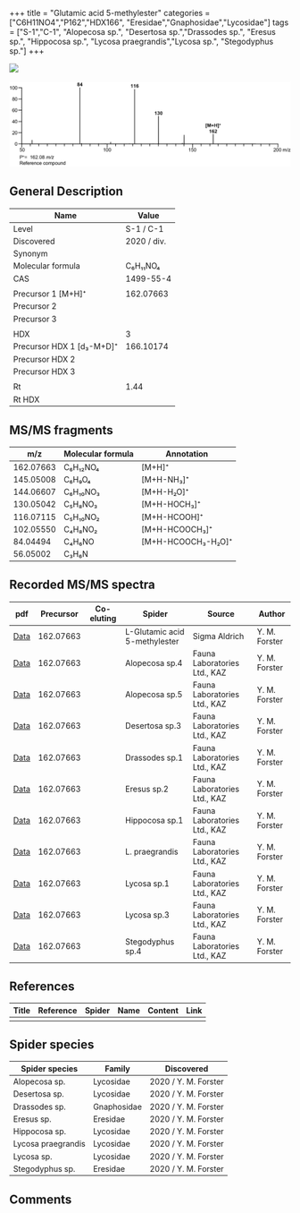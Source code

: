+++
title = "Glutamic acid 5-methylester"
categories = ["C6H11NO4","P162","HDX166",
"Eresidae","Gnaphosidae","Lycosidae"]
tags = ["S-1","C-1",
"Alopecosa sp.",
"Desertosa sp.","Drassodes sp.",
"Eresus sp.",
"Hippocosa sp.",
"Lycosa praegrandis","Lycosa sp.",
"Stegodyphus sp."]
+++

![](/img/Glutamic_acid_5-methylester.png)

![](/img_MSMS/162_Glutamic_acid_5-methylester.png)

## General Description

| Name                      | Value       |
|---------------------------|-------------|
| Level                     | S-1 / C-1           |
| Discovered                | 2020 / div. |
| Synonym                   |             |
| Molecular formula         | C₆H₁₁NO₄    |
| CAS                       | 1499-55-4   |
|                           |             |
| Precursor 1 [M+H]⁺        | 162.07663   |
| Precursor 2               |             |
| Precursor 3               |             |
|                           |             |
| HDX                       | 3           |
| Precursor HDX 1 [d₃-M+D]⁺ | 166.10174   |
| Precursor HDX 2           |             |
| Precursor HDX 3           |             |
|                           |             |
| Rt                        | 1.44        |
| Rt HDX                    |             |

## MS/MS fragments

| m/z       | Molecular formula | Annotation         |
|-----------|-------------------|--------------------|
| 162.07663 | C₆H₁₂NO₄          | [M+H]⁺             |
| 145.05008 | C₆H₉O₄            | [M+H-NH₃]⁺         |
| 144.06607 | C₆H₁₀NO₃          | [M+H-H₂O]⁺         |
| 130.05042 | C₅H₈NO₃           | [M+H-HOCH₃]⁺       |
| 116.07115 | C₅H₁₀NO₂          | [M+H-HCOOH]⁺       |
| 102.05550 | C₄H₈NO₂           | [M+H-HCOOCH₃]⁺     |
| 84.04494  | C₄H₆NO            | [M+H-HCOOCH₃-H₂O]⁺ |
| 56.05002  | C₃H₆N             |                    |

## Recorded MS/MS spectra

| pdf                                                   | Precursor | Co-eluting | Spider                        | Source        | Author        |
|-------------------------------------------------------|-----------|------------|-------------------------------|---------------|---------------|
| [Data](/pdf/162_Glutamic_acid_5-methylester_1-44.pdf) | 162.07663 |            | L-Glutamic acid 5-methylester | Sigma Aldrich | Y. M. Forster |
| [Data](/pdf/Alopecosa-sp4/162_Glutamic-acid_5-methylester_Al-sp4.pdf) | 162.07663 |           | Alopecosa sp.4 | Fauna Laboratories Ltd., KAZ | Y. M. Forster |
| [Data](/pdf/Alopecosa-sp5/162_Glutamic-acid_5-methylester_Al-sp5.pdf) | 162.07663 |           | Alopecosa sp.5 | Fauna Laboratories Ltd., KAZ | Y. M. Forster |
| [Data](/pdf/Desertosa-sp3/162_Glutamic-acid_5-methylester_De-sp3.pdf) | 162.07663 |           | Desertosa sp.3 | Fauna Laboratories Ltd., KAZ | Y. M. Forster |
| [Data](/pdf/Drassodes-sp1/162_Glutamic-acid_5-methylester_Dr-sp1.pdf) | 162.07663 |           | Drassodes sp.1 | Fauna Laboratories Ltd., KAZ | Y. M. Forster |
| [Data](/pdf/Eresus-sp2/162_Glutamic-acid_5-methylester_Er-sp2.pdf) | 162.07663 |           | Eresus sp.2 | Fauna Laboratories Ltd., KAZ | Y. M. Forster |
| [Data](/pdf/Hippocosa-sp1/162_Glutamic-acid_5-methylester_Hi-sp1.pdf) | 162.07663 |           | Hippocosa sp.1 | Fauna Laboratories Ltd., KAZ | Y. M. Forster |
| [Data](/pdf/L-praegrandis/162_Glutamic-acid_5-methylester_Lp.pdf) | 162.07663 |           | L. praegrandis | Fauna Laboratories Ltd., KAZ | Y. M. Forster |
| [Data](/pdf/Lycosa-sp1/162_Glutamic-acid_5-methylester_Ly-sp1.pdf) | 162.07663|           | Lycosa sp.1 | Fauna Laboratories Ltd., KAZ | Y. M. Forster |
| [Data](/pdf/Lycosa-sp3/162_Glutamic-acid_5-methylester_Ly-sp3.pdf) | 162.07663|           | Lycosa sp.3 | Fauna Laboratories Ltd., KAZ | Y. M. Forster |
| [Data](/pdf/Stegodyphus-sp4/162_Glutamic-acid_5-methylester_St-sp4.pdf) | 162.07663 |           | Stegodyphus sp.4 | Fauna Laboratories Ltd., KAZ | Y. M. Forster |

## References

| Title | Reference | Spider | Name | Content | Link |
|-------|-----------|--------|------|---------|------|
|       |           |        |      |         |      |

## Spider species

| Spider species     | Family      | Discovered           |
|--------------------|-------------|----------------------|
| Alopecosa sp.      | Lycosidae   | 2020 / Y. M. Forster |
| Desertosa sp. | Lycosidae | 2020 / Y. M. Forster |
| Drassodes sp.      | Gnaphosidae | 2020 / Y. M. Forster |
| Eresus sp.         | Eresidae    | 2020 / Y. M. Forster |
| Hippocosa sp.      | Lycosidae   | 2020 / Y. M. Forster |
| Lycosa praegrandis | Lycosidae   | 2020 / Y. M. Forster |
| Lycosa sp.         | Lycosidae   | 2020 / Y. M. Forster |
| Stegodyphus sp.    | Eresidae    | 2020 / Y. M. Forster |

## Comments